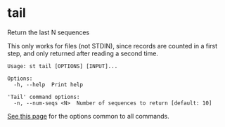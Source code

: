 # tail
Return the last N sequences

This only works for files (not STDIN), since records are counted in a first
step, and only returned after reading a second time.


```
Usage: st tail [OPTIONS] [INPUT]...

Options:
  -h, --help  Print help

'Tail' command options:
  -n, --num-seqs <N>  Number of sequences to return [default: 10]
```
[See this page](opts.md) for the options common to all commands.
